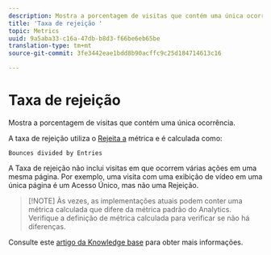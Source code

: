 ```yaml
---
description: Mostra a porcentagem de visitas que contém uma única ocorrência.
title: 'Taxa de rejeição '
topic: Metrics
uuid: 9a5aba33-c16a-47db-b8d3-f66be6eb65be
translation-type: tm+mt
source-git-commit: 3fe3442eae1bdd8b90acffc9c25d184714613c16

---
```



# Taxa de rejeição 

Mostra a porcentagem de visitas que contém uma única ocorrência.

A taxa de rejeição utiliza o  [Rejeita a](/help/components/c-variables/c-metrics/metrics-bounces.md) métrica e é calculada como:

`Bounces divided by Entries`

A Taxa de rejeição não inclui visitas em que ocorrem várias ações em uma mesma página. Por exemplo, uma visita com uma exibição de vídeo em uma única página é um Acesso Único, mas não uma Rejeição.

>[!NOTE] Às vezes, as implementações atuais podem conter uma métrica calculada que difere da métrica padrão do Analytics. Verifique a definição de métrica calculada para verificar se não há diferenças.

Consulte este [artigo da Knowledge base](https://helpx.adobe.com/analytics/kb/comparing-bounces-and-single-access.html) para obter mais informações.

